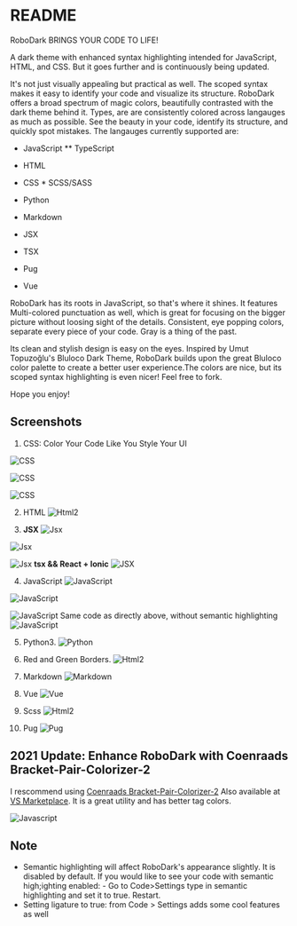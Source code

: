 # README

RoboDark BRINGS YOUR CODE TO LIFE!

A dark theme with enhanced syntax highlighting intended for JavaScript, HTML, and CSS. But it goes further and is continuously being updated.

It's not just visually appealing but practical as well. The scoped syntax makes it easy to identify your code and visualize its structure. RoboDark offers a broad spectrum of magic colors, beautifully contrasted with the dark theme behind it. Types, are are consistently colored across langauges as much as possible. See the beauty in your code, identify its structure, and quickly spot mistakes. The langauges currently supported are:

- JavaScript **  TypeScript

- HTML

- CSS * SCSS/SASS

- Python

- Markdown

- JSX

- TSX

- Pug

- Vue

 RoboDark has its roots in JavaScript, so that's where it shines. It features Multi-colored punctuation as well, which is great for focusing on the bigger picture without loosing sight of the details. Consistent, eye popping colors, separate every piece of your code. Gray is a thing of the past.

Its clean and stylish design is easy on the eyes. Inspired by Umut Topuzoğlu's Bluloco Dark Theme, RoboDark builds upon the great Bluloco color palette to create a better user experience.The colors are nice, but its scoped syntax highlighting is even nicer! Feel free to fork.

Hope you enjoy!

## Screenshots

1. CSS: Color Your Code Like You Style Your UI

![CSS](https://github.com/cjesq24/RoboDark/raw/master/Screenshots/css1.png)

![CSS](https://github.com/cjesq24/RoboDark/raw/master/Screenshots/css.png)

![CSS](https://github.com/cjesq24/RoboDark/raw/master/Screenshots/css-2x.png)

2. HTML 
![Html2](https://github.com/cjesq24/RoboDark/raw/master/Screenshots/htmlNew.png)

3. **JSX**
![Jsx](https://github.com/cjesq24/RoboDark/raw/master/Screenshots/React2021.png)

![Jsx](https://github.com/cjesq24/RoboDark/raw/master/Screenshots/jsxReact1.png)

![Jsx](https://github.com/cjesq24/RoboDark/raw/master/Screenshots/jsxReact2.png)
  **tsx && React + Ionic**
![JSX](https://github.com/cjesq24/RoboDark/raw/master/Screenshots/ReactTypescript.png)

4. JavaScript
![JavaScript ](https://github.com/cjesq24/RoboDark/raw/master/Screenshots/js-RoboDark.png)

![JavaScript ](https://github.com/cjesq24/RoboDark/raw/master/Screenshots/jsSS.png)

![JavaScript ](https://github.com/cjesq24/RoboDark/raw/master/Screenshots/JavaScript1.png)
    Same code as directly above, without semantic highlighting
![JavaScript ](https://github.com/cjesq24/RoboDark/raw/master/Screenshots/JavaScript_Inline.png)

5. Python3.
![Python ](https://github.com/cjesq24/RoboDark/raw/master/Screenshots/Python-2021.png)

6. Red and Green Borders.
![Html2](https://github.com/cjesq24/RoboDark/raw/master/Screenshots/border.png)

7. Markdown
![Markdown](https://github.com/cjesq24/RoboDark/raw/master/Screenshots/markdown.png)

8. Vue
![Vue](https://github.com/cjesq24/RoboDark/raw/master/Screenshots/vue.png)

9. Scss
![Html2](https://github.com/cjesq24/RoboDark/raw/master/Screenshots/scsspic.png)

10. Pug
![Pug](https://github.com/cjesq24/RoboDark/raw/master/Screenshots/Screen%20Shot%202020-10-29%20at%2010.39.59%20PM.png)

## 2021 Update: Enhance RoboDark with Coenraads Bracket-Pair-Colorizer-2

I rescommend using  [Coenraads Bracket-Pair-Colorizer-2](https://github.com/CoenraadS/Bracket-Pair-Colorizer-2) Also available at [VS Marketplace](https://marketplace.visualstudio.com/items?itemName=CoenraadS.bracket-pair-colorizer-2&ssr=false#review-details.). It is a great utility and has better tag colors.

![Javascript](https://github.com/cjesq24/RoboDark/raw/master/Screenshots/brackets.png)

## Note
- Semantic highlighting will affect RoboDark's appearance slightly. It is disabled by default. If you would like to see your code with semantic high;ighting enabled: -  Go to  Code>Settings type in semantic highlighting and set it to true. Restart.
- Setting ligature to true: from Code > Settings adds some cool features as well

